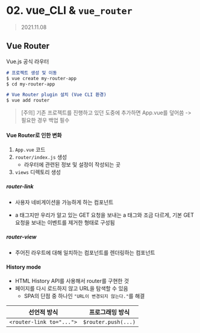 # 02. vue_CLI & `vue_router`

> 2021.11.08

## Vue Router

Vue.js 공식 라우터

```markdown
# 프로젝트 생성 및 이동
$ vue create my-router-app
$ cd my-router-app

# Vue Router plugin 설치 (Vue CLI 환경)
$ vue add router
```

> [주의] 기존 프로젝트를 진행하고 있던 도중에 추가하면 App.vue를 덮어씀 -> 필요한 경우 백업 필수

#### Vue Router로 인한 변화

1. `App.vue` 코드
2. `router/index.js`  생성
   * 라우터에 관련된 정보 및 설정이 작성되는 곳
3. `views` 디렉토리 생성

##### router-link

* 사용자 네비게이션을 가능하게 하는 컴포넌트

* a 태그지만 우리가 알고 있는 GET 요청을 보내는 a 태그와 조금 다르게, 기본 GET 요청을 보내는 이벤트를 제거한 형태로 구성됨

##### router-view

* 주어진 라우트에 대해 일치하는 컴포넌트를 렌더링하는 컴포넌트

#### History mode

* HTML History API를 사용해서 router를 구현한 것
* 페이지를 다시 로드하지 않고 URL을 탐색할 수 있음
  * SPA의 단점 중 하나인 `"URL이 변경되지 않는다."`를 해결

| 선언적 방식              | 프로그래밍 방식     |
| ------------------------ | ------------------- |
| `<router-link to="...">` | `$router.push(...)` |

